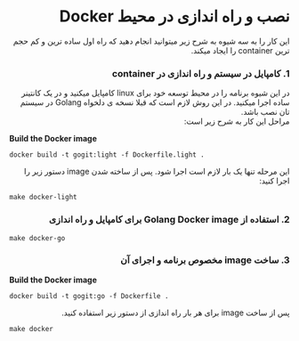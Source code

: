 <h1 dir="rtl">
 نصب و راه اندازی در محیط Docker
</h1>
<p dir="rtl">
این کار را به سه شیوه به شرح زیر میتوانید انجام دهید که راه اول ساده ترین و کم حجم ترین container را ایجاد میکند.
</p>
<h3 dir="rtl">
1. کامپایل در سیستم و راه اندازی در container
</h3>
<p dir="rtl">
در این شیوه برنامه را در محیط توسعه خود برای linux کامپایل میکنید و در یک کانتینر ساده اجرا میکنید.
در این روش لازم است که قبلا نسخه ی دلخواه
Golang
 در سیستم تان نصب باشد.
 <br>
 مراحل این کار به شرح زیر است:
</p>

**Build the Docker image**
```
docker build -t gogit:light -f Dockerfile.light .
```

<p dir="rtl">
این مرحله تنها یک بار لازم است اجرا شود.
پس از ساخته شدن image
دستور زیر را اجرا کنید:
</p>

```
make docker-light
```

<h3 dir="rtl">
2. استفاده از Golang Docker image برای کامپایل و راه اندازی
</h3>

```
make docker-go
```

<h3 dir="rtl">
3. ساخت image مخصوص برنامه و اجرای آن
</h3>

**Build the Docker image**

```
docker build -t gogit:go -f Dockerfile .
```
<p dir="rtl">
پس از ساخت image
برای هر بار راه اندازی از دستور زیر استفاده کنید.
</p>

```
make docker
```
